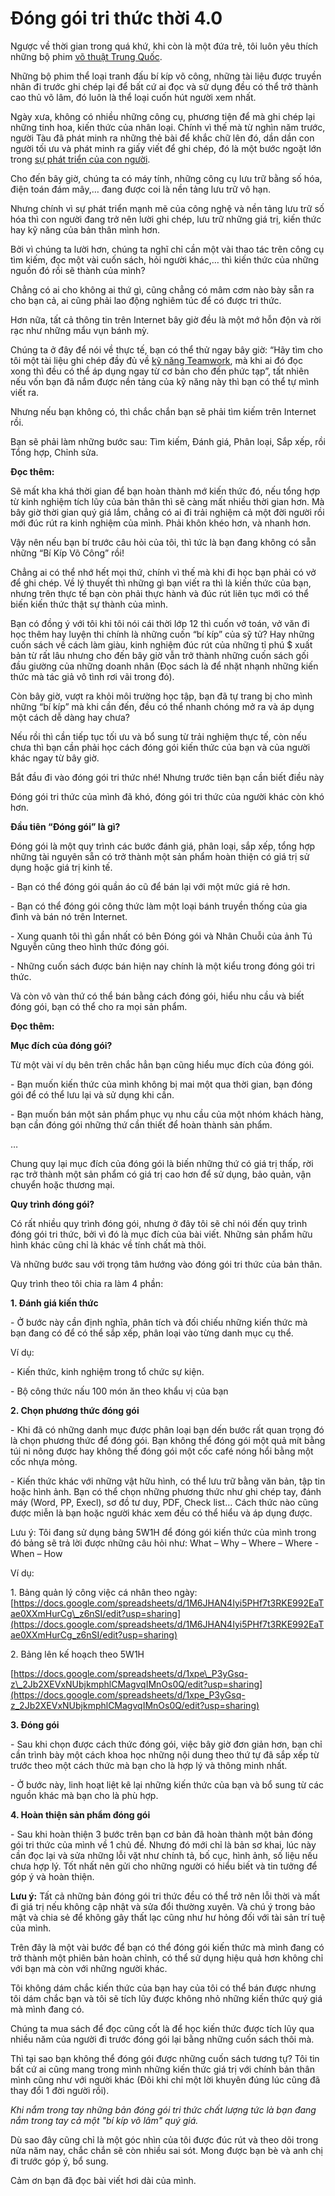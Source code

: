 Đóng gói tri thức thời 4.0
=================================

Ngược về thời gian trong quá khứ, khi còn là một đứa trẻ, tôi luôn yêu thích những bộ phim [võ thuật Trung Quốc](https://spiderum.com/bai-dang/Tan-man-ve-vo-thuat-vo-dao-va-kung-fu-5xl).

Những bộ phim thể loại tranh đấu bí kíp võ công, những tài liệu được truyền nhân đi trước ghi chép lại để bất cứ ai đọc và sử dụng đều có thể trở thành cao thủ võ lâm, đó luôn là thể loại cuốn hút người xem nhất.

Ngày xưa, không có nhiều những công cụ, phương tiện để mà ghi chép lại những tinh hoa, kiến thức của nhân loại. Chính vì thế mà từ nghìn năm trước, người Tàu đã phát minh ra những thẻ bài để khắc chữ lên đó, dần dần con người tối ưu và phát minh ra giấy viết để ghi chép, đó là một bước ngoặt lớn trong [sự phát triển của con người](https://spiderum.com/bai-dang/Gioi-han-cua-hanh-tinh-loai-nguoi-psw).

Cho đến bây giờ, chúng ta có máy tính, những công cụ lưu trữ bằng số hóa, điện toán đám mây,… đang được coi là nền tảng lưu trữ vô hạn.

Nhưng chính vì sự phát triển mạnh mẽ của công nghệ và nền tảng lưu trữ số hóa thì con người đang trở nên lười ghi chép, lưu trữ những giá trị, kiến thức hay kỹ năng của bản thân mình hơn.

Bởi vì chúng ta lười hơn, chúng ta nghĩ chỉ cần một vài thao tác trên công cụ tìm kiếm, đọc một vài cuốn sách, hỏi người khác,… thì kiến thức của những nguồn đó rồi sẽ thành của mình?

Chẳng có ai cho không ai thứ gì, cũng chẳng có mâm cơm nào bày sẵn ra cho bạn cả, ai cũng phải lao động nghiêm túc để có được tri thức.

Hơn nữa, tất cả thông tin trên Internet bây giờ đều là một mớ hỗn độn và rời rạc như những mẩu vụn bánh mỳ.

Chúng ta ở đây để nói về thực tế, bạn có thể thử ngay bây giờ: “Hãy tìm cho tôi một tài liệu ghi chép đầy đủ về [kỹ năng Teamwork](https://spiderum.com/bai-dang/Belbin-test-Teamwork-ban-la-manh-ghep-nao-4b5), mà khi ai đó đọc xong thì đều có thể áp dụng ngay từ cơ bản cho đến phức tạp”, tất nhiên nếu vốn bạn đã nắm được nền tảng của kỹ năng này thì bạn có thể tự mình viết ra.

Nhưng nếu bạn không có, thì chắc chắn bạn sẽ phải tìm kiếm trên Internet rồi.

Bạn sẽ phải làm những bước sau: Tìm kiếm, Đánh giá, Phân loại, Sắp xếp, rồi Tổng hợp, Chỉnh sửa.

**Đọc thêm:**

Sẽ mất kha khá thời gian để bạn hoàn thành mớ kiến thức đó, nếu tổng hợp từ kinh nghiệm tích lũy của bản thân thì sẽ càng mất nhiều thời gian hơn. Mà bây giờ thời gian quý giá lắm, chẳng có ai đi trải nghiệm cả một đời người rồi mới đúc rút ra kinh nghiệm của mình. Phải khôn khéo hơn, và nhanh hơn.

Vậy nên nếu bạn bí trước câu hỏi của tôi, thì tức là bạn đang không có sẵn những “Bí Kíp Võ Công” rồi!

Chẳng ai có thể nhớ hết mọi thứ, chính vì thế mà khi đi học bạn phải có vở để ghi chép. Về lý thuyết thì những gì bạn viết ra thì là kiến thức của bạn, nhưng trên thực tế bạn còn phải thực hành và đúc rút liên tục mới có thể biến kiến thức thật sự thành của mình.

Bạn có đồng ý với tôi khi tôi nói cái thời lớp 12 thì cuốn vở toán, vở văn đi học thêm hay luyện thi chính là những cuốn “bí kíp” của sỹ tử? Hay những cuốn sách về cách làm giàu, kinh nghiệm đúc rút của những tỉ phú $ xuất bản từ rất lâu nhưng cho đến bây giờ vẫn trở thành những cuốn sách gối đầu giường của những doanh nhân (Đọc sách là để nhặt nhạnh những kiến thức mà tác giả vô tình rơi vãi trong đó).

Còn bây giờ, vượt ra khỏi môi trường học tập, bạn đã tự trang bị cho mình những “bí kíp” mà khi cần đến, đều có thể nhanh chóng mở ra và áp dụng một cách dễ dàng hay chưa?

Nếu rồi thì cần tiếp tục tối ưu và bổ sung từ trải nghiệm thực tế, còn nếu chưa thì bạn cần phải học cách đóng gói kiến thức của bạn và của người khác ngay từ bây giờ.

Bắt đầu đi vào đóng gói tri thức nhé! Nhưng trước tiên bạn cần biết điều này

Đóng gói tri thức của mình đã khó, đóng gói tri thức của người khác còn khó hơn.

**Đầu tiên “Đóng gói” là gì?**

Đóng gói là một quy trình các bước đánh giá, phân loại, sắp xếp, tổng hợp những tài nguyên sẵn có trở thành một sản phẩm hoàn thiện có giá trị sử dụng hoặc giá trị kinh tế.

\- Bạn có thể đóng gói quần áo cũ để bán lại với một mức giá rẻ hơn.

\- Bạn có thể đóng gói công thức làm một loại bánh truyền thống của gia đình và bán nó trên Internet.

\- Xung quanh tôi thì gần nhất có bên Đóng gói và Nhân Chuỗi của ảnh Tú Nguyễn cũng theo hình thức đóng gói.

\- Những cuốn sách được bán hiện nay chính là một kiểu trong đóng gói tri thức.

Và còn vô vàn thứ có thể bán bằng cách đóng gói, hiểu nhu cầu và biết đóng gói, bạn có thể cho ra mọi sản phẩm.

**Đọc thêm:**

**Mục đích của đóng gói?**

Từ một vài ví dụ bên trên chắc hẳn bạn cũng hiểu mục đích của đóng gói.

\- Bạn muốn kiến thức của mình không bị mai một qua thời gian, bạn đóng gói để có thể lưu lại và sử dụng khi cần.

\- Bạn muốn bán một sản phẩm phục vụ nhu cầu của một nhóm khách hàng, bạn cần đóng gói những thứ cần thiết để hoàn thành sản phẩm.

…

Chung quy lại mục đích của đóng gói là biến những thứ có giá trị thấp, rời rạc trở thành một sản phẩm có giá trị cao hơn để sử dụng, bảo quản, vận chuyển hoặc thương mại.

**Quy trình đóng gói?**

Có rất nhiều quy trình đóng gói, nhưng ở đây tôi sẽ chỉ nói đến quy trình đóng gói tri thức, bởi vì đó là mục đích của bài viết. Những sản phẩm hữu hình khác cũng chỉ là khác về tính chất mà thôi.

Và những bước sau với trọng tâm hướng vào đóng gói tri thức của bản thân.

Quy trình theo tôi chia ra làm 4 phần:

**1\. Đánh giá kiến thức**

\- Ở bước này cần định nghĩa, phân tích và đối chiếu những kiến thức mà bạn đang có để có thể sắp xếp, phân loại vào từng danh mục cụ thể.

Ví dụ:

\- Kiến thức, kinh nghiệm trong tổ chức sự kiện.

\- Bộ công thức nấu 100 món ăn theo khẩu vị của bạn

**2\. Chọn phương thức đóng gói**

\- Khi đã có những danh mục được phân loại bạn dến bước rất quan trọng đó là chọn phương thức để đóng gói. Bạn không thể đóng gói một quả mít bằng túi ni nông được hay không thể đóng gói một cốc café nóng hổi bằng một cốc nhựa mỏng.

\- Kiến thức khác với những vật hữu hình, có thể lưu trữ bằng văn bản, tập tin hoặc hình ảnh. Bạn có thể chọn những phương thức như ghi chép tay, đánh máy (Word, PP, Execl), sơ đồ tư duy, PDF, Check list… Cách thức nào cũng được miễn là bạn hoặc người khác xem đều có thể hiểu và áp dụng được.

Lưu ý: Tôi đang sử dụng bảng 5W1H để đóng gói kiến thức của mình trong đó bảng sẽ trả lời được những câu hỏi như: What – Why – Where – Where - When – How

Ví dụ:

1\. Bảng quản lý công việc cá nhân theo ngày: [https://docs.google.com/spreadsheets/d/1M6JHAN4Iyi5PHf7t3RKE992EaTae0XXmHurCg\_z6nSI/edit?usp=sharing](https://docs.google.com/spreadsheets/d/1M6JHAN4Iyi5PHf7t3RKE992EaTae0XXmHurCg_z6nSI/edit?usp=sharing)

2\. Bảng lên kế hoạch theo 5W1H

[https://docs.google.com/spreadsheets/d/1xpe\_P3yGsq-z\_2Jb2XEVxNUbjkmphlCMagvqIMnOs0Q/edit?usp=sharing](https://docs.google.com/spreadsheets/d/1xpe_P3yGsq-z_2Jb2XEVxNUbjkmphlCMagvqIMnOs0Q/edit?usp=sharing)

**3\. Đóng gói**

\- Sau khi chọn được cách thức đóng gói, việc bây giờ đơn giản hơn, bạn chỉ cần trình bày một cách khoa học những nội dung theo thứ tự đã sắp xếp từ trước theo một cách thức mà bạn cho là hợp lý và thông minh nhất.

\- Ở bước này, linh hoạt liệt kê lại những kiến thức của bạn và bổ sung từ các nguồn khác mà bạn cho là phù hợp.

**4\. Hoàn thiện sản phẩm đóng gói**

\- Sau khi hoàn thiện 3 bước trên bạn cơ bản đã hoàn thành một bản đóng gói tri thức của mình về 1 chủ đề. Nhưng đó mới chỉ là bản sơ khai, lúc này cần đọc lại và sửa những lỗi vặt như chính tả, bố cục, hình ảnh, số liệu nếu chưa hợp lý. Tốt nhất nên gửi cho những người có hiểu biết và tin tưởng để góp ý và hoàn thiện.

**Lưu ý:** Tất cả những bản đóng gói tri thức đều có thể trở nên lỗi thời và mất đi giá trị nếu không cập nhật và sửa đổi thường xuyên. Và chú ý trong bảo mật và chia sẻ để không gây thất lạc cũng như hư hỏng đối với tài sản trí tuệ của mình.

Trên đây là một vài bước để bạn có thể đóng gói kiến thức mà mình đang có trở thành một phiên bản hoàn chỉnh, có thể sử dụng hiệu quả hơn không chỉ với bạn mà còn với những người khác.

Tôi không dám chắc kiến thức của bạn hay của tôi có thể bán được nhưng tôi dám chắc bạn và tôi sẽ tích lũy được không nhỏ những kiến thức quý giá mà mình đang có.

Chúng ta mua sách để đọc cũng cốt là để học kiến thức được tích lũy qua nhiều năm của người đi trước đóng gói lại bằng những cuốn sách thôi mà.

Thì tại sao bạn không thể đóng gói được những cuốn sách tương tự? Tôi tin bất cứ ai cũng mang trong mình những kiến thức giá trị với chính bản thân mình cũng như với người khác (Đôi khi chỉ một lời khuyên đúng lúc cũng đã thay đổi 1 đời người rồi).

_Khi nắm trong tay những bản đóng gói tri thức chất lượng tức là bạn đang nắm trong tay cả một "bí kíp võ lâm" quý giá._

Dù sao đây cũng chỉ là một góc nhìn của tôi được đúc rút và theo dõi trong nửa năm nay, chắc chắn sẽ còn nhiều sai sót. Mong được bạn bè và anh chị đi trước góp ý, bổ sung.

Cảm ơn bạn đã đọc bài viết hơi dài của mình.





